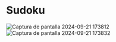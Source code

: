 # Sudoku
![Captura de pantalla 2024-09-21 173812](https://github.com/user-attachments/assets/177f92cd-ebd3-4ec3-93c8-3fb7bbc3e7a9)
![Captura de pantalla 2024-09-21 173832](https://github.com/user-attachments/assets/030d2bfd-1e67-4fd7-beeb-428b147a7788)
